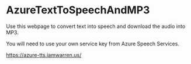 # AzureTextToSpeechAndMP3
Use this webpage to convert text into speech and download the audio into MP3.

You will need to use your own service key from Azure Speech Services.

https://azure-tts.iamwarren.us/
